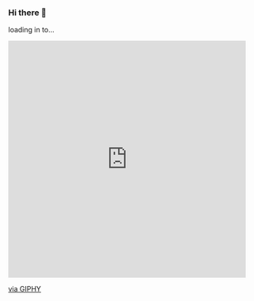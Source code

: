 ### Hi there 👋
loading in to...

<iframe src="https://giphy.com/embed/FPbnShq1h1IS5FQyPD" width="480" height="480" frameBorder="0" class="giphy-embed" allowFullScreen></iframe><p><a href="https://giphy.com/gifs/hacktiv8-code-coding-bootcamp-FPbnShq1h1IS5FQyPD">via GIPHY</a></p>
<!--
**rogue-wild/rogue-wild** is a ✨ _special_ ✨ repository because its `README.md` (this file) appears on your GitHub profile.

Here are some ideas to get you started:

- 🔭 I’m currently working on ...
- 🌱 I’m currently learning ...
- 👯 I’m looking to collaborate on ...
- 🤔 I’m looking for help with ...
- 💬 Ask me about ...
- 📫 How to reach me: ...
- 😄 Pronouns: ...
- ⚡ Fun fact: ...
-->
